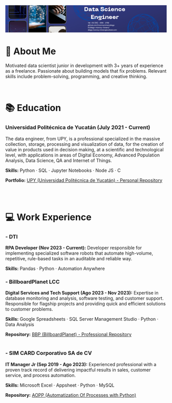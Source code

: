 <img src='Images/Contact Info - Banner.png'>

# 👀 About Me
Motivated data scientist junior in development with 3+ years of experience as a freelance. Passionate about building models that fix problems. Relevant skills include problem-solving, programming, and creative thinking.

<br>

# 📚 Education
### Universidad Politécnica de Yucatán (July 2021 - Current)
The data engineer, from UPY, is a professional specialized in the massive collection, storage, processing and visualization of data, for the creation of value in products used in decision making, at a scientific and technological level, with applications in areas of Digital Economy, Advanced Population Analysis, Data Science, QA and Internet of Things.

**Skills:** Python · SQL · Jupyter Notebooks · Node JS · C

**Portfolio:** [UPY (Universidad Politécnica de Yucatán) - Personal Repository](https://github.com/monroyminerodiego/UPY)


<br><br>

# 💻 Work Experience
### - DTI
**RPA Developer (Nov 2023 - Current):** Developer responsible for implementing specialized software robots that automate high-volume, repetitive, rule-based tasks in an auditable and reliable way.

**Skills:**  Pandas · Python · Automation Anywhere

<!-- **Organization:** [Keytia](https://github.com/monroyminerodiego/BBP)<br><br> -->



### - BillboardPlanet LCC
**Digital Services and Tech Support (Ago 2023 - Nov 2023):** Expertise in database monitoring and analysis, software testing, and customer support. Responsible for flagship projects and providing quick and efficient solutions to customer problems.

**Skills:** Google Spreadsheets · SQL Server Management Studio · Python · Data Analysis

**Repository:** [BBP (BillboardPlanet) - Professional Repository](https://github.com/monroyminerodiego/BBP)<br><br>



### - SIM CARD Corporativo SA de CV
**IT Manager Jr (Sep 2019 - Ago 2023):** Experienced professional with a proven track record of delivering impactful results in sales, customer service, and process automation. 

**Skills:** Microsoft Excel · Appsheet · Python · MySQL  

**Repository:** [AOPP (Automatization Of Processes with Python)](https://github.com/monroyminerodiego/AOPP)

